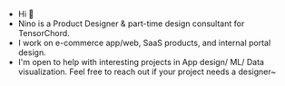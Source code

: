 -  Hi 🎨
-  Nino is a Product Designer & part-time design consultant for TensorChord.
-  I work on e-commerce app/web, SaaS products, and internal portal design. 
-  I'm open to help with interesting projects in App design/ ML/ Data visualization. Feel free to reach out if your project needs a designer~
